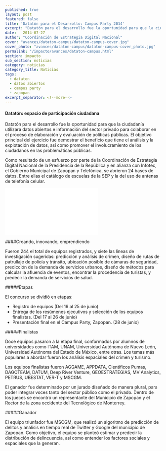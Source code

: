 ```yaml
---
published: true
layout: post
featured: false
title: 'Datatón para el Desarrollo: Campus Party 2014'
excerpt: "Datatón para el desarrollo fue la oportunidad para que la ciudadanía utilizara datos abiertos e información del sector privado para colaborar en el proceso de elaboración y evaluación de políticas públicas."
date:   2014-07-27
author: "Coordinación de Estrategia Digital Nacional"
cover: "avances/dataton-campus/dataton-campus-cover.jpg"
cover_photo: "avances/dataton-campus/dataton-campus-cover_photo.jpg"
permalink: "/impacto/avances/dataton-campus.html"
section: impacto
sub_section: noticias
category: noticias
category_title: Noticias
tags:
  - dataton
  - datos abiertos
  - campus party
  - zapopan
excerpt_separator: <!--more-->
---
```


#### Datatón: espacio de participación ciudadana

Datatón para el desarrollo fue la oportunidad para que la ciudadanía utilizara datos abiertos e información del sector privado para colaborar en el proceso de elaboración y evaluación de políticas públicas. El objetivo principal del ejercicio fue demostrar el beneficio que tiene el análisis y la explotación de datos, así como promover el involucramiento de los ciudadanos en las problemáticas públicas.

<!--more-->

Como resultado de un esfuerzo por parte de la Coordinación de Estrategia Digital Nacional de la Presidencia de la República y en alianza con Infotec, el Gobierno Municipal de Zapopan y Telefónica, se abrieron 24 bases de datos. Entre ellas el catálogo de escuelas de la SEP y la del uso de antenas de telefonía celular.

<div class="video">
  <iframe src="//www.youtube.com/embed/tuHpInsVNsU?rel=0&amp;controls=0&amp;showinfo=0" frameborder="0" allowfullscreen></iframe>
</div>

####Creando, innovando, emprendiendo

Fueron 244 el total de equipos registrados, y siete las líneas de investigación sugeridas: predicción y análisis de crimen, diseño de rutas de patrullaje de policía y tránsito, ubicación posible de cámaras de seguridad, predicción de la demanda de servicios urbanos, diseño de métodos para calcular la afluencia de eventos, encontrar la procedencia de turistas, y predecir la demanda de servicios de salud.

#####Etapas

El concurso se dividió en etapas:

* Registro de equipos (Del 16 al 25 de junio)
* Entrega de los resúmenes ejecutivos y selección de los equipos finalistas. (Del 17 al 26 de junio)
* Presentación final en el Campus Party, Zapopan. (28 de junio)

#####Finalistas

Doce equipos pasaron a la etapa final, conformados por alumnos de universidades como ITAM, UNAM, Universidad Autónoma de Nuevo León, Universidad Autónoma del Estado de México, entre otras. Los temas más populares a abordar fueron los análisis espaciales del crimen y turismo.

Los equipos finalistas fueron AGGAME, APPDATA, Científicos Pumas, DAGOTEAM, DATUM, Deep River Venture, GEOESTRATEGIAS, MV Analytics, PETRUS, UBESTAT, VER-T y MSCGM.

El ganador fue determinado por un jurado diseñado de manera plural, para poder integrar voces tanto del sector público como el privado. Dentro de los jueces se encontró un representante del Municipio de Zapopan y el Rector de la zona occidente del Tecnológico de Monterrey.

#####Ganador

El equipo triunfador fue MSCGM, que realizó un algoritmo de predicción de delitos y análisis en tiempo real de Twitter y Google del municipio de Zapopan. Como objetivo, el equipo se planteó estimar y predecir la distribución de delincuencia, así como entender los factores sociales y espaciales que la generan.
